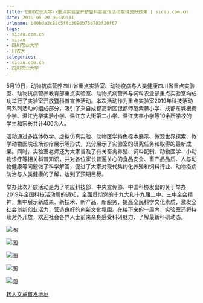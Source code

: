 ```yaml
---
title: 四川农业大学->重点实验室开放暨科普宣传活动取得良好效果 | sicau.com.cn
date: 2019-05-20 09:39:31
urlname: b40bda2c88c5ffc3996b75e783f20f67
tags: 
- sicau.com.cn
- sicau
- 四川农业大学
- 川农大
categories:
- sicau.com.cn
- 四川农业大学
---
```



5月19日，动物抗病营养四川省重点实验室、动物疫病与人类健康四川省重点实验室、动物抗病营养教育部重点实验室、动物抗病营养与饲料农业部重点实验室均成功举行了实验室开放暨科普宣传活动。本次活动作为重点实验室2019年科技活动周系列活动的组成部分，吸引了来自成都高新区银都师范紫藤小学、成都东城根街小学、温江光华实验小学、温江东大街第二小学、温江庆丰小学等10余所学校的学生和家长共计400余人。

活动通过多媒体教学、虚拟仿真实验、动物医学特色标本展示、微观世界探索、教学动物医院现场诊疗展示等形式，充分展示了实验室的研究任务和取得的最新成果。同时，实验室老师还为大家普及了有关畜禽养殖、饲料配制、动物医学、小动物诊疗等相关科普知识，并对各位家长普遍关心的食品安全、畜产品品质、人与动物健康等问题做了科学解答，促进了大家对现代集约化养殖和饲料行业、动物疫病防治与人类健康的了解，达到了预期目标。

举办此次开放活动是为了响应科技部、中央宣传部、中国科协发出的关于举办2019年全国科技活动周的通知，全面贯彻党的十九大和十九届二中、三中全会精神，集中展示新成果、新技术、新产品、新服务，提高全民科学文化素质，激发全社会创新创业活力，营造良好的创新文化氛围。在接下来的一周内，实验室还将持续对外开放，欢迎社会各界人士前来亲身感受科研魅力、了解最新科研动态。



![图](https://news.sicau.edu.cn/__local/0/B4/10/D273C8013D20F70E3DD28958AB6_994FF19A_6F41.jpg)

![图](https://news.sicau.edu.cn/__local/1/8F/A2/9908DE8A73035000185E925FD2C_9C79EB09_8D4F.jpg)

![图](https://news.sicau.edu.cn/__local/C/EF/96/E2744B3C250A192EC067034B467_FFB60699_9A00.jpg)

![图](https://news.sicau.edu.cn/__local/7/6D/90/551FAA32DE403B65BCF67C3789A_5ECD33E7_9FF1.jpg)

![图](https://news.sicau.edu.cn/__local/D/4D/01/A880F8EE7523EAE460C72532E3E_0D618E9F_A5F8.jpg)

[转入文章首发地址](https://news.sicau.edu.cn/info/1078/51597.htm)